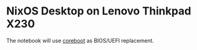 NixOS Desktop on Lenovo Thinkpad X230
=====================================

The notebook will use [coreboot](https://www.coreboot.org/) as BIOS/UEFI replacement.
